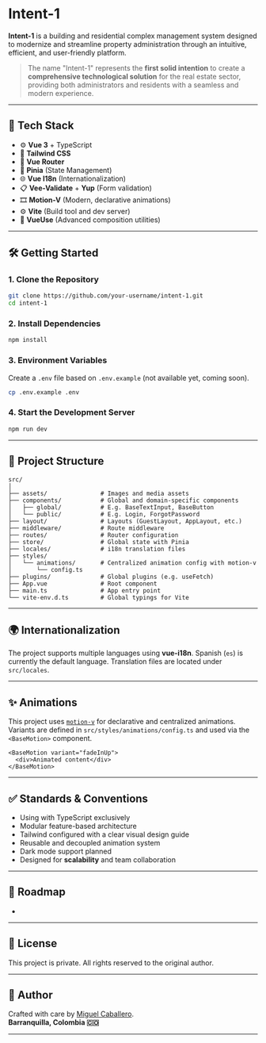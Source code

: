 # Intent-1

**Intent-1** is a building and residential complex management system designed to modernize and streamline property administration through an intuitive, efficient, and user-friendly platform.

> The name "Intent-1" represents the **first solid intention** to create a **comprehensive technological solution** for the real estate sector, providing both administrators and residents with a seamless and modern experience.

---

## 🚀 Tech Stack

- ⚙️ **Vue 3** + TypeScript
- 💅 **Tailwind CSS**
- 🧩 **Vue Router**
- 🧠 **Pinia** (State Management)
- 🌐 **Vue I18n** (Internationalization)
- 📋 **Vee-Validate** + **Yup** (Form validation)
- 🎞 **Motion-V** (Modern, declarative animations)
- ⚙️ **Vite** (Build tool and dev server)
- 🧰 **VueUse** (Advanced composition utilities)

---

## 🛠️ Getting Started

### 1. Clone the Repository

```bash
git clone https://github.com/your-username/intent-1.git
cd intent-1
```

### 2. Install Dependencies

```bash
npm install
```

### 3. Environment Variables

Create a `.env` file based on `.env.example` (not available yet, coming soon).

```bash
cp .env.example .env
```

### 4. Start the Development Server

```bash
npm run dev
```

---

## 📁 Project Structure

```
src/
│
├── assets/               # Images and media assets
├── components/           # Global and domain-specific components
│   ├── global/           # E.g. BaseTextInput, BaseButton
│   └── public/           # E.g. Login, ForgotPassword
├── layout/               # Layouts (GuestLayout, AppLayout, etc.)
├── middleware/           # Route middleware
├── routes/               # Router configuration
├── store/                # Global state with Pinia
├── locales/              # i18n translation files
├── styles/
│   └── animations/       # Centralized animation config with motion-v
│       └── config.ts
├── plugins/              # Global plugins (e.g. useFetch)
├── App.vue               # Root component
├── main.ts               # App entry point
└── vite-env.d.ts         # Global typings for Vite
```

---

## 🌍 Internationalization

The project supports multiple languages using **vue-i18n**. Spanish (`es`) is currently the default language. Translation files are located under `src/locales`.

---

## ✨ Animations

This project uses [`motion-v`](https://motion.dev/docs/vue-motion-component) for declarative and centralized animations. Variants are defined in `src/styles/animations/config.ts` and used via the `<BaseMotion>` component.

```vue
<BaseMotion variant="fadeInUp">
  <div>Animated content</div>
</BaseMotion>
```

---

## ✅ Standards & Conventions

- Using  with TypeScript exclusively
- Modular feature-based architecture
- Tailwind configured with a clear visual design guide
- Reusable and decoupled animation system
- Dark mode support planned
- Designed for **scalability** and team collaboration

---

## 📌 Roadmap

-

---

## 📄 License

This project is private. All rights reserved to the original author.

---

## 🤝 Author

Crafted with care by [Miguel Caballero](https://github.com/mycaballero).\
**Barranquilla, Colombia 🇨🇴**

---

